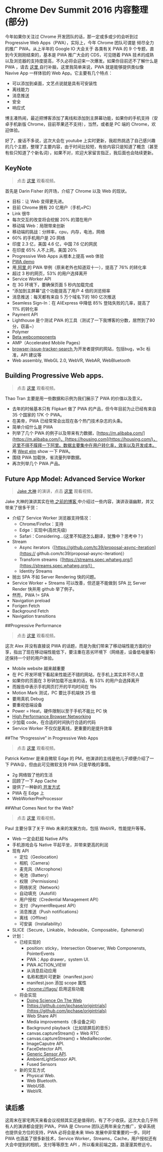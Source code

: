 # Chrome Dev Summit 2016 内容整理(部分)
今年如果你关注过 Chrome 开发团队的话，那一定或多或少的会听到过 Progressive Web Apps（PWA），实际上，今年 Chrome 团队可谓是 倾尽全力的推广 PWA，从上半年的 Google IO 大会关于 各类有关 PWA 的 9 个专题，直到今天刚刚结束的，基本是 PWA 推广大会的 CDS，可见随着 PWA 技术的成熟以及浏览器的支持度提高，不久必将会迎来一次爆发。如果你目前还不了解什么是 PWA ，请去 [这里 ](https://developers.google.com/web/progressive-web-apps/)自行补脑，这里我简单来说，PWA 就是能够提供类似像 Navive App 一样体验的 Web App。它主要有几个特点：

 * 可以添加到桌面，文艺点说就是具有可安装性
 * 离线能力
 * 消息推送
 * 安全
 * 响应式
 
博主凑热闹，最近把博客添加了离线和添加到主屏幕功能，如果你的手机支持（安卓手机新版 Chrome，目前苹果还不支持），当然，或者是 PC 端的 Chrome，欢迎体验。

好了，废话不多说，这次大会在 youtube 上实时更新，我趁热挑选了自己感兴趣的几个主题，整理了主要内容，由于时间比较短，有些内容只是知道了概念（甚至有些只知道了个新名词），如果不对，欢迎大家留言指正，我后面也会陆续更新。

## KeyNote
> 点击 [这里](https://www.youtube.com/watch?v=eI3B6x0fw9s) 观看视频。

首先是 Darin Fisher 的开场，介绍了 Chrome 以及 Web 的现状。

* 目标：让 Web 变得更先进。
* 目前 Chrome 拥有 20 亿用户（手机+PC）
* Link 很牛
* 每次交互的改变将会挖掘 20% 的潜在用户
* 移动端 Web：局限带来创新
* 移动端的挑战：分辨率，cpu，内存，电池，网络
* 60% 的手机用户是 2G 网络
* 印度 2.3 亿，美国 4.6 亿，中国 7.6 亿的网民
* 在印度 65% 人不上网，美国 20%
* Progressive Web Apps 从根本上提高 web 体验
* [PWA demo](http://cnet.com/tech-today)
* 用[ 阿里 ](https://m.alibaba.com/)的 PWA 举例（原来老外也知道双十一），提高了 76% 的转化率
* 超过 3 秒的网页，53% 的用户选择离开
* Service Worker API
* 在 3G 环境下，要确保页面 5 秒内加载完成
* “添加到主屏幕”这个功能提高了用户 4 倍的浏览频率
* 消息推送：每天都有来自 5 万个域名下的 180 亿次推送
* Seamless Sign-In：在 AliExpress 中降低 85% 登陆失败的几率，提高了 11% 的转化率
* Payment API
* Lighthouse 是个测试 PWA 的工具（测试了一下我博客的分数，居然到了80分，窃喜~）
* Polymer
* [Beta webcomponents](https://beta.webcomponents.org/)
* AMP（Accelerated Mobile Pages）
* [ browser-issue-tracker-search ](https://browser-issue-tracker-search.appspot.com/)为开发者提供的网站，包括bug，w3c 标准，API 建议等
* Web assembly, WebGL 2.0, WebVR, WebAR, WebBluetooth
 
## Building Progressive Web apps.
> 点击 [这里](https://www.youtube.com/watch?v=U52dD0tegsA) 观看视频。

Thao Tran 主要是用一些数据和示例为我们展示了 PWA 的价值以及意义。

* 去年的时候基本只有 Flipkart 做了 PWA 的产品，但今年目前为止已经有来自 35 个国家的 17K 个 PWA。
* 在美帝，PWA 已经常常会出现在各个热门技术杂志的头条。
* 简单介绍什么是 PWA
* 列举了几个 PWA 的例子以及带来有力数据，[https://m.alibaba.com/](https://m.alibaba.com/)，[https://housing.com](https://housing.com/)，这里不得不膜拜一下阿里。数据主要集中在用户转化率，效率以及开发成本。
* 用 [West elm](https://mobile-beta.westelm.com/) show 一下 PWA。
* 围绕 PWA 加载快，省流量列举数据。
* 再次列举几个 PWA 产品。


## Future App Model: Advanced Service Worker
> [Jake 大神](https://jakearchibald.com/) 的演讲，点击 [这里](https://www.youtube.com/watch?v=J2dOTKBoTL4) 观看视频。

Jake 大神的演讲其实在他[ 之前的博客 ](https://jakearchibald.com/2016/streams-ftw/)中介绍过一些内容，演讲诙谐幽默，并又带来了很多干货：

* 介绍了 Service Worker 浏览器支持情况：
	* Chrome/Firefox：支持
	* Edge：实现中(高优先级)
	* Safari：Considering...(这里不知道怎么翻译，犹豫中？思考中？)
* Stream
	* Async iterators（[https://github.com/tc39/proposal-async-iteration](https://	github.com/tc39/proposal-async-iteration)）
	* Transform streams（[https://streams.spec.whatwg.org/](https://streams.spec.whatwg.org/)） 
	* Identity Streams
* 抛出 SPA 不如 Server Rendering 快的问题。
* Service Worker + Streams 可以改善，但还是不能做到 SPA 比 Server Render 快并用 github 举了例子。
* 然而，PWA != SPA
* Navigation preload
* Forigen Fetch
* Background Fetch
* Navigation transitions

##Progressive Performance
> 点击 [这里](https://www.youtube.com/watch?v=4bZvq3nodf4) 观看视频。

这次 Alex 并没有直接说 PWA 的话题，而是为我们带来了移动端性能方面的分享，指出了现在移动端性能低下，要注重在恶劣环境下（网络差，设备低电量等）还保持一个好的用户体验。

* Mobile website 越来越重要
* 在 PC 开发环境下看起来性能还不错的网站，在手机上其实并不尽人意
* 如果你的页面在 3 秒钟加载不出来的话，有 53% 的用户会选择离开
* 而报告中表示手机网页打开的平均时间在 19s
* Motion Mark 测试，PC 要比手机端快 25 倍
* 要用真机 Debug
* 要重视低端设备
* Power = Heat，硬件限制以至于手机不能比 PC 快
* [High Performance Browser Networking](https://hpbn.co/)
* 少加载 code，在合适的时间执行合适的代码
* Service Worker 不仅仅是离线，更重要的是提升效率

##The “Progressive” in Progressive Web Apps 
> 点击 [这里](https://www.youtube.com/watch?v=ARkPBm6AcNA) 观看视频。

Patrick Kettner 是来自微软 Edge 的 PM，他演讲的主线是他儿子顺便介绍了一下 PWA😝，但由此可见微软支持 PWA 只是早晚的事情。

* 2g 网络毁了他的生活
* 回顾了一下 App Cache 
* 提供了一种新的[ 开发方式 ](https://webmanife.st/)
* PWA 在 Edge 上
* WebWorkerPreProcessor

##What Comes Next for the Web?
>点击 [这里](https://www.youtube.com/watch?v=YJwrBbze_Ec&t=8s) 观看视频。

Paul 主要分享了关于 Web 未来的发展方向，包括 WebVR，性能提升等等。

* Web 一定会赶超 Native APIs
* 手机游戏会与 Native 平起平坐，并带来更高的利润
* 现有 API
	* 定位（Geolocation）
	* 相机（Camera）
	* 麦克风（Microphone）
	* 电池（Battery）
	* 权限（Permissions）
	* 网络状况（Network）
	* 自动填充（Autofill）
	* 用户授权（Credential Management API）
	* 支付（PaymentRequest API）
	* 消息推送（Push notifications）
	* 离线（Offline）
	* 可安装（Installability）
* SLICE（Secure，Linkable，Indexable，Composable，Ephemeral）
* 计划：
	* 已经实现的
		* position: sticky，Intersection Observer, Web Componensts, PointerEvents
		* PWA：App drawer，system UI.
		* PWA ACTION_VIEW
		* 从消息启动应用
		* 名称和图片可更新（manifest.json）
		* manifest.json 添加 scope 属性
		* [chrome://flags/](chrome://flags/) 启用这些功能
	* 将会实现
		* [Doing Science On The Web](https://infrequently.org/2015/08/doing-science-on-the-web/)
		* [https://github.com/jpchase/origintrials](https://github.com/jpchase/origintrials)
		* Web Share API
		* Media improvements（多设备之间）
		* Background playback（比如锁屏后的音乐）
		* canvas.captureStream() + Web RTC
		* canvas.captureStream() + MediaRecorder.
		* ImageCaputre API.
		* FaceDetector API.
		* [Generic Sensor API](https://w3c.github.io/sensors/).
		* AmbientLightSensor API.
		* Fused Sensors
	* 新的交互方式
		* Physical Web.
		* Web Bluetooth.
		* WebUSB.
		* WebVR.

## 读后感
这周末在家宅两天来看会议视频其实还是值得的，有了不少收获。这次大会几乎所有人的演讲都会提到 PWA，PWA 是 Chrome 团队近两年来全力推广，安卓系统也提供全方位的支持，PWA 必将会是未来 Web 发展中非常重要的一步。同时 PWA 也涵盖了很多新技术，Service Worker，Streams，Cache，用户授权还有大会中提到的相机，支付等等原生 API ，所以看来前端之路，路漫漫其修远兮。